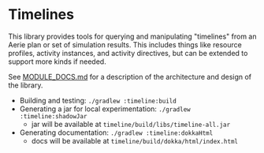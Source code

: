 # Timelines

This library provides tools for querying and manipulating "timelines" from an Aerie plan or set of
simulation results. This includes things like resource profiles, activity instances, and activity directives,
but can be extended to support more kinds if needed.

See [MODULE_DOCS.md](./MODULE_DOCS.md) for a description of the architecture and design of the library.

- Building and testing: `./gradlew :timeline:build`
- Generating a jar for local experimentation: `./gradlew :timeline:shadowJar`
  - jar will be available at `timeline/build/libs/timeline-all.jar`
- Generating documentation: `./gradlew :timeline:dokkaHtml`
  - docs will be available at `timeline/build/dokka/html/index.html`
